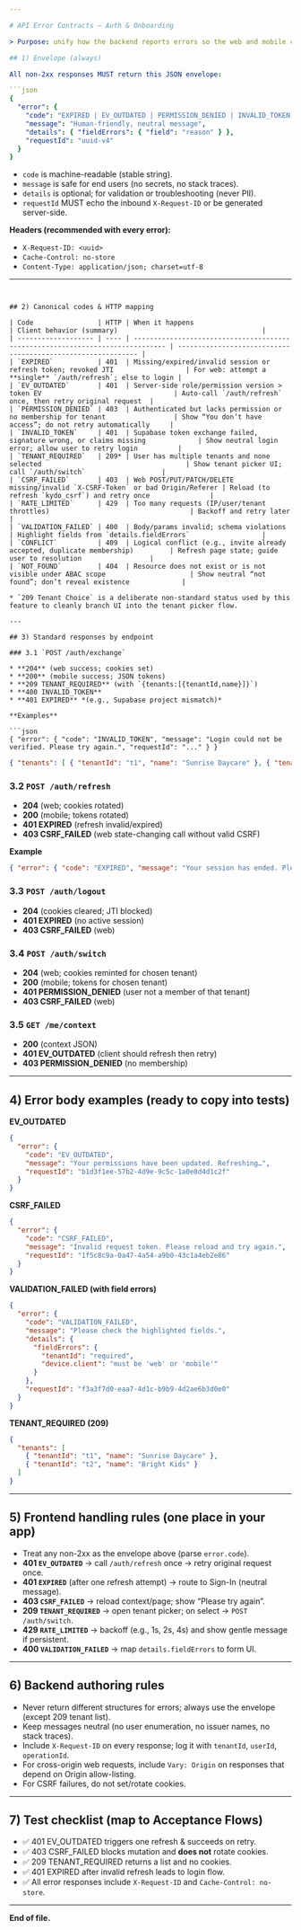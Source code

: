 ```yaml
---

# API Error Contracts — Auth & Onboarding

> Purpose: unify how the backend reports errors so the web and mobile clients can implement **one** handler. Applies to `/auth/*` and `/me/context`, and is safe to reuse across other features.

## 1) Envelope (always)

All non-2xx responses MUST return this JSON envelope:

```json
{
  "error": {
    "code": "EXPIRED | EV_OUTDATED | PERMISSION_DENIED | INVALID_TOKEN | TENANT_REQUIRED | CSRF_FAILED | RATE_LIMITED | VALIDATION_FAILED | CONFLICT | NOT_FOUND",
    "message": "Human-friendly, neutral message",
    "details": { "fieldErrors": { "field": "reason" } }, 
    "requestId": "uuid-v4"
  }
}
```

* `code` is machine-readable (stable string).
* `message` is safe for end users (no secrets, no stack traces).
* `details` is optional; for validation or troubleshooting (never PII).
* `requestId` MUST echo the inbound `X-Request-ID` or be generated server-side.

**Headers (recommended with every error):**

* `X-Request-ID: <uuid>`
* `Cache-Control: no-store`
* `Content-Type: application/json; charset=utf-8`

---
```


## 2) Canonical codes & HTTP mapping

| Code                | HTTP | When it happens                                                                | Client behavior (summary)                                    |
| ------------------- | ---- | ------------------------------------------------------------------------------ | ------------------------------------------------------------ |
| `EXPIRED`           | 401  | Missing/expired/invalid session or refresh token; revoked JTI                  | For web: attempt a **single** `/auth/refresh`; else to login |
| `EV_OUTDATED`       | 401  | Server-side role/permission version > token EV                                 | Auto-call `/auth/refresh` once, then retry original request  |
| `PERMISSION_DENIED` | 403  | Authenticated but lacks permission or no membership for tenant                 | Show “You don’t have access”; do not retry automatically     |
| `INVALID_TOKEN`     | 401  | Supabase token exchange failed, signature wrong, or claims missing             | Show neutral login error; allow user to retry login          |
| `TENANT_REQUIRED`   | 209* | User has multiple tenants and none selected                                    | Show tenant picker UI; call `/auth/switch`                   |
| `CSRF_FAILED`       | 403  | Web POST/PUT/PATCH/DELETE missing/invalid `X-CSRF-Token` or bad Origin/Referer | Reload (to refresh `kydo_csrf`) and retry once               |
| `RATE_LIMITED`      | 429  | Too many requests (IP/user/tenant throttles)                                   | Backoff and retry later                                      |
| `VALIDATION_FAILED` | 400  | Body/params invalid; schema violations                                         | Highlight fields from `details.fieldErrors`                  |
| `CONFLICT`          | 409  | Logical conflict (e.g., invite already accepted, duplicate membership)         | Refresh page state; guide user to resolution                 |
| `NOT_FOUND`         | 404  | Resource does not exist or is not visible under ABAC scope                     | Show neutral “not found”; don’t reveal existence             |

* `209 Tenant Choice` is a deliberate non-standard status used by this feature to cleanly branch UI into the tenant picker flow.

---

## 3) Standard responses by endpoint

### 3.1 `POST /auth/exchange`

* **204** (web success; cookies set)
* **200** (mobile success; JSON tokens)
* **209 TENANT_REQUIRED** (with `{tenants:[{tenantId,name}]}`)
* **400 INVALID_TOKEN**
* **401 EXPIRED** *(e.g., Supabase project mismatch)*

**Examples**

```json
{ "error": { "code": "INVALID_TOKEN", "message": "Login could not be verified. Please try again.", "requestId": "..." } }
```

```json
{ "tenants": [ { "tenantId": "t1", "name": "Sunrise Daycare" }, { "tenantId": "t2", "name": "Bright Kids" } ] }
```

### 3.2 `POST /auth/refresh`

* **204** (web; cookies rotated)
* **200** (mobile; tokens rotated)
* **401 EXPIRED** (refresh invalid/expired)
* **403 CSRF_FAILED** (web state-changing call without valid CSRF)

**Example**

```json
{ "error": { "code": "EXPIRED", "message": "Your session has ended. Please sign in again.", "requestId": "..." } }
```

### 3.3 `POST /auth/logout`

* **204** (cookies cleared; JTI blocked)
* **401 EXPIRED** (no active session)
* **403 CSRF_FAILED** (web)

### 3.4 `POST /auth/switch`

* **204** (web; cookies reminted for chosen tenant)
* **200** (mobile; tokens for chosen tenant)
* **401 PERMISSION_DENIED** (user not a member of that tenant)
* **403 CSRF_FAILED** (web)

### 3.5 `GET /me/context`

* **200** (context JSON)
* **401 EV_OUTDATED** (client should refresh then retry)
* **403 PERMISSION_DENIED** (no membership)

---

## 4) Error body examples (ready to copy into tests)

**EV_OUTDATED**

```json
{
  "error": {
    "code": "EV_OUTDATED",
    "message": "Your permissions have been updated. Refreshing…",
    "requestId": "b1d3f1ee-57b2-4d9e-9c5c-1a0e8d4d1c2f"
  }
}
```

**CSRF_FAILED**

```json
{
  "error": {
    "code": "CSRF_FAILED",
    "message": "Invalid request token. Please reload and try again.",
    "requestId": "1f5c8c9a-0a47-4a54-a9b0-43c1a4eb2e86"
  }
}
```

**VALIDATION_FAILED (with field errors)**

```json
{
  "error": {
    "code": "VALIDATION_FAILED",
    "message": "Please check the highlighted fields.",
    "details": {
      "fieldErrors": {
        "tenantId": "required",
        "device.client": "must be 'web' or 'mobile'"
      }
    },
    "requestId": "f3a3f7d0-eaa7-4d1c-b9b9-4d2ae6b3d0e0"
  }
}
```

**TENANT_REQUIRED (209)**

```json
{
  "tenants": [
    { "tenantId": "t1", "name": "Sunrise Daycare" },
    { "tenantId": "t2", "name": "Bright Kids" }
  ]
}
```

---

## 5) Frontend handling rules (one place in your app)

* Treat any non-2xx as the envelope above (parse `error.code`).
* **401 `EV_OUTDATED`** → call `/auth/refresh` once → retry original request once.
* **401 `EXPIRED`** (after one refresh attempt) → route to Sign-In (neutral message).
* **403 `CSRF_FAILED`** → reload context/page; show “Please try again”.
* **209 `TENANT_REQUIRED`** → open tenant picker; on select → `POST /auth/switch`.
* **429 `RATE_LIMITED`** → backoff (e.g., 1s, 2s, 4s) and show gentle message if persistent.
* **400 `VALIDATION_FAILED`** → map `details.fieldErrors` to form UI.

---

## 6) Backend authoring rules

* Never return different structures for errors; always use the envelope (except 209 tenant list).
* Keep messages neutral (no user enumeration, no issuer names, no stack traces).
* Include `X-Request-ID` on every response; log it with `tenantId`, `userId`, `operationId`.
* For cross-origin web requests, include `Vary: Origin` on responses that depend on Origin allow-listing.
* For CSRF failures, do not set/rotate cookies.

---

## 7) Test checklist (map to Acceptance Flows)

* ✅ 401 EV_OUTDATED triggers one refresh & succeeds on retry.
* ✅ 403 CSRF_FAILED blocks mutation and **does not** rotate cookies.
* ✅ 209 TENANT_REQUIRED returns a list and no cookies.
* ✅ 401 EXPIRED after invalid refresh leads to login flow.
* ✅ All error responses include `X-Request-ID` and `Cache-Control: no-store`.

---

**End of file.**
